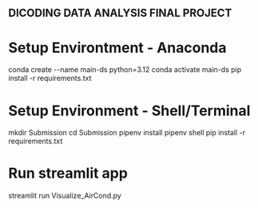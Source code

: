 ## DICODING DATA ANALYSIS FINAL PROJECT

# Setup Environtment - Anaconda
conda create --name main-ds python=3.12
conda activate main-ds
pip install -r requirements.txt

# Setup Environment - Shell/Terminal
mkdir Submission
cd Submission
pipenv install
pipenv shell
pip install -r requirements.txt

# Run streamlit app
streamlit run Visualize_AirCond.py
